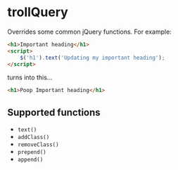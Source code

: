 # trollQuery

Overrides some common jQuery functions.
For example:

```html
<h1>Important heading</h1>
<script>
    $('h1').text('Updating my important heading');
</script>
```

turns into this...

```html
<h1>Poop Important heading</h1>
```

## Supported functions

- `text()`
- `addClass()`
- `removeClass()`
- `prepend()`
- `append()`
